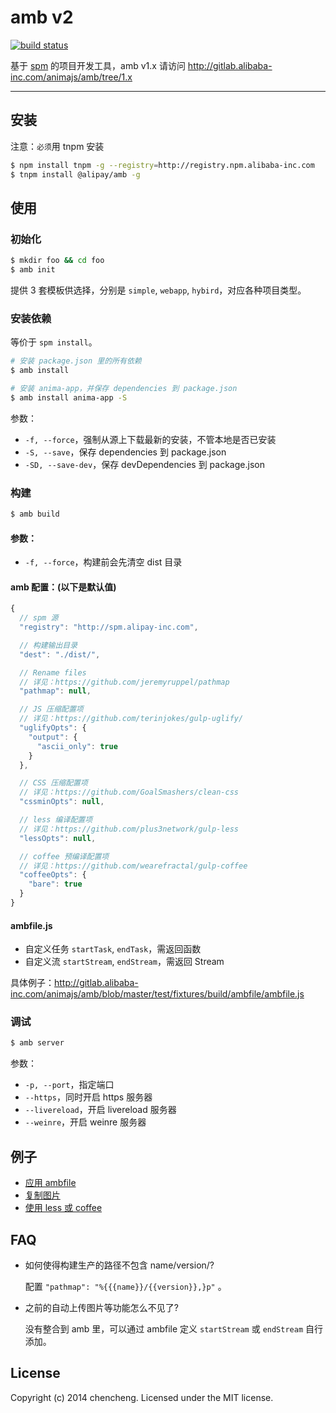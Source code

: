 # amb v2

[![build status](http://gitlab-ci.alibaba-inc.com/projects/140/status.png?ref=master)](http://gitlab-ci.alibaba-inc.com/projects/140?ref=master)

基于 [spm](http://spmjs.io/) 的项目开发工具，amb v1.x 请访问 http://gitlab.alibaba-inc.com/animajs/amb/tree/1.x

---

## 安装

注意：`必须`用 tnpm 安装

```bash
$ npm install tnpm -g --registry=http://registry.npm.alibaba-inc.com
$ tnpm install @alipay/amb -g
```

## 使用

### 初始化

```bash
$ mkdir foo && cd foo
$ amb init
```

提供 3 套模板供选择，分别是 `simple`, `webapp`, `hybird`，对应各种项目类型。

### 安装依赖

等价于 `spm install`。

```bash
# 安装 package.json 里的所有依赖
$ amb install

# 安装 anima-app，并保存 dependencies 到 package.json
$ amb install anima-app -S
```

参数：

- `-f, --force`，强制从源上下载最新的安装，不管本地是否已安装
- `-S, --save`，保存 dependencies 到 package.json
- `-SD, --save-dev`，保存 devDependencies 到 package.json

### 构建

```bash
$ amb build
```

#### 参数：

- `-f, --force`，构建前会先清空 dist 目录

#### amb 配置：(以下是默认值)

```javascript
{
  // spm 源
  "registry": "http://spm.alipay-inc.com",

  // 构建输出目录
  "dest": "./dist/",

  // Rename files
  // 详见：https://github.com/jeremyruppel/pathmap
  "pathmap": null,

  // JS 压缩配置项
  // 详见：https://github.com/terinjokes/gulp-uglify/
  "uglifyOpts": {
    "output": {
      "ascii_only": true
    }
  },

  // CSS 压缩配置项
  // 详见：https://github.com/GoalSmashers/clean-css
  "cssminOpts": null,

  // less 编译配置项
  // 详见：https://github.com/plus3network/gulp-less
  "lessOpts": null,

  // coffee 预编译配置项
  // 详见：https://github.com/wearefractal/gulp-coffee
  "coffeeOpts": {
    "bare": true
  }
}
```

#### ambfile.js

- 自定义任务 `startTask`, `endTask`，需返回函数
- 自定义流 `startStream`, `endStream`，需返回 Stream

具体例子：http://gitlab.alibaba-inc.com/animajs/amb/blob/master/test/fixtures/build/ambfile/ambfile.js


### 调试

```bash
$ amb server
```

参数：

- `-p, --port`，指定端口
- `--https`，同时开启 https 服务器
- `--livereload`，开启 livereload 服务器
- `--weinre`，开启 weinre 服务器


## 例子

* [应用 ambfile](http://gitlab.alibaba-inc.com/animajs/amb/tree/master/test/fixtures/build/ambfile)
* [复制图片](http://gitlab.alibaba-inc.com/animajs/amb/tree/master/test/fixtures/build/copy-img)
* [使用 less 或 coffee](http://gitlab.alibaba-inc.com/animajs/amb/tree/master/test/fixtures/build/precompile)


## FAQ

* 如何使得构建生产的路径不包含 name/version/?

  配置 `"pathmap": "%{{{name}}/{{version}},}p"` 。

* 之前的自动上传图片等功能怎么不见了?

  没有整合到 amb 里，可以通过 ambfile 定义 `startStream` 或 `endStream` 自行添加。


## License

Copyright (c) 2014 chencheng. Licensed under the MIT license.
